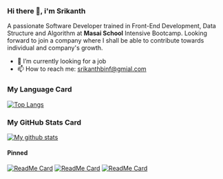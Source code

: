 ### Hi there 👋, i'm Srikanth 
<p>A passionate Software Developer trained in Front-End Development, Data Structure and Algorithm at <b>Masai School</b> Intensive Bootcamp. Looking forward to join a company where I shall be able to contribute towards individual and company's growth.
</p>

<!--
**Ssrikanth4c/Ssrikanth4c** is a ✨ _special_ ✨ repository because its `README.md` (this file) appears on your GitHub profile.
-->
- 🔭 I’m currently looking for a job
- 📫 How to reach me: srikanthbinf@gmial.com

### My Language Card
[![Top Langs](https://github-readme-stats.vercel.app/api/top-langs/?username=Ssrikanth4c&layout=compact)](https://github.com/Ssrikanth4c/)
### My GitHub Stats Card
[![My github stats](https://github-readme-stats.vercel.app/api?username=Ssrikanth4c&show_icons=true&theme=tokyonight&count_private=true&include_all_commits=true&hide=prs,issues&show_owner=true)](https://github.com/Ssrikanth4c/)
#### Pinned
[![ReadMe Card](https://github-readme-stats.vercel.app/api/pin/?username=Ssrikanth4c&repo=redux-shopping-cart)](https://github.com/Ssrikanth4c/redux-shopping-cart)
[![ReadMe Card](https://github-readme-stats.vercel.app/api/pin/?username=lalithakunchala&repo=jsonToCSv)](https://github.com/lalithakunchala/jsonToCSv)
[![ReadMe Card](https://github-readme-stats.vercel.app/api/pin/?username=Ssrikanth4c&repo=masai-week-4)](https://github.com/Ssrikanth4c/masai-week-4/tree/master/week_4)
